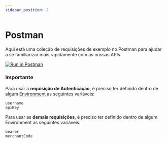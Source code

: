```yaml
---
sidebar_position: 2
---
```


# Postman

Aqui está uma coleção de requisições de exemplo no Postman para ajudar a se
familiarizar mais rapidamente com as nossas APIs.

[![Run in Postman](https://run.pstmn.io/button.svg)](https://elements.getpostman.com/redirect?entityId=9885905-e62a5909-53f0-4729-a071-41e39531ef3c&entityType=collection)

### Importante

Para usar a **requisição de Autenticação**, é preciso ter definido dentro de
algum [Environment](https://www.getpostman.com/docs/environments) as seguintes
variáveis:

```
username
apiKey
```

Para usar as **demais requisições**, é preciso ter definido dentro de algum
Environment as seguintes variáveis:

```
bearer
merchantCode
```

